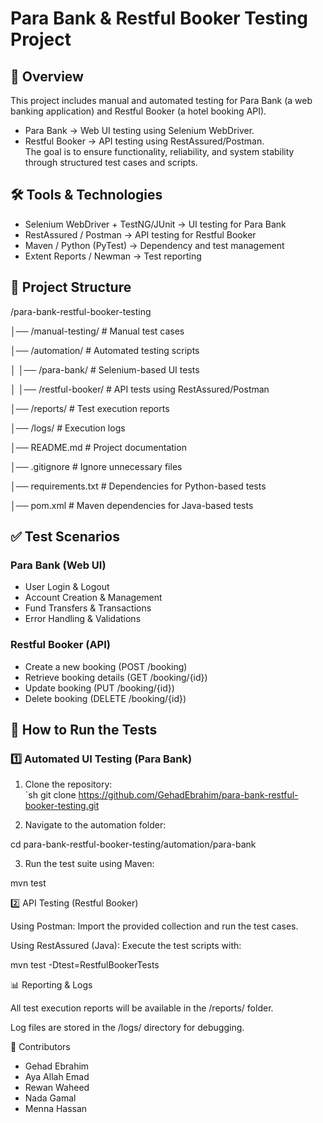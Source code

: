 # Para Bank & Restful Booker Testing Project  

## 📌 Overview  
This project includes manual and automated testing for Para Bank (a web banking application) and Restful Booker (a hotel booking API).  
- Para Bank → Web UI testing using Selenium WebDriver.  
- Restful Booker → API testing using RestAssured/Postman.  
The goal is to ensure functionality, reliability, and system stability through structured test cases and scripts.  

## 🛠 Tools & Technologies  
- Selenium WebDriver + TestNG/JUnit → UI testing for Para Bank  
- RestAssured / Postman → API testing for Restful Booker  
- Maven / Python (PyTest) → Dependency and test management  
- Extent Reports / Newman → Test reporting  

## 📂 Project Structure

/para-bank-restful-booker-testing

│── /manual-testing/           # Manual test cases

│── /automation/               # Automated testing scripts

│   │── /para-bank/            # Selenium-based UI tests

│   │── /restful-booker/       # API tests using RestAssured/Postman

│── /reports/                  # Test execution reports

│── /logs/                     # Execution logs

│── README.md                  # Project documentation

│── .gitignore                 # Ignore unnecessary files

│── requirements.txt           # Dependencies for Python-based tests

│── pom.xml                    # Maven dependencies for Java-based tests

## ✅ Test Scenarios  
### Para Bank (Web UI)
-  User Login & Logout  
-  Account Creation & Management  
-  Fund Transfers & Transactions  
-  Error Handling & Validations  

### Restful Booker (API)
-  Create a new booking (POST /booking)  
-  Retrieve booking details (GET /booking/{id})  
-  Update booking (PUT /booking/{id})  
-  Delete booking (DELETE /booking/{id})  

## 🚀 How to Run the Tests  
### 1️⃣ Automated UI Testing (Para Bank)  
1. Clone the repository:  
   `sh
   git clone https://github.com/GehadEbrahim/para-bank-restful-booker-testing.git

2. Navigate to the automation folder:

cd para-bank-restful-booker-testing/automation/para-bank


3. Run the test suite using Maven:

mvn test



2️⃣ API Testing (Restful Booker)

Using Postman: Import the provided collection and run the test cases.

Using RestAssured (Java): Execute the test scripts with:

mvn test -Dtest=RestfulBookerTests


📊 Reporting & Logs

All test execution reports will be available in the /reports/ folder.

Log files are stored in the /logs/ directory for debugging.


🤝 Contributors
-   Gehad Ebrahim
-   Aya Allah Emad
-   Rewan Waheed
-   Nada Gamal
-   Menna Hassan

